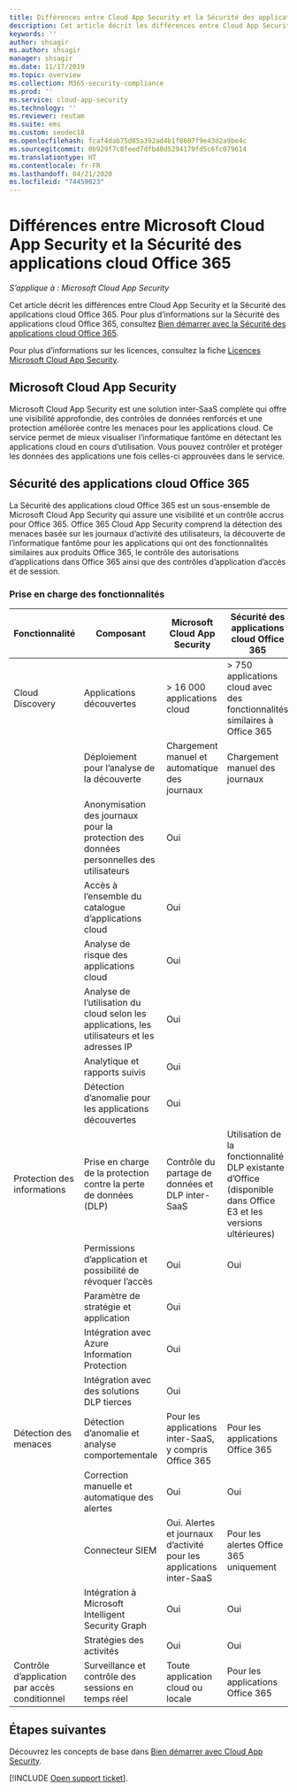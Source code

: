 ```yaml
---
title: Différences entre Cloud App Security et la Sécurité des applications cloud Office 365
description: Cet article décrit les différences entre Cloud App Security et la Sécurité des applications cloud Office 365.
keywords: ''
author: shsagir
ms.author: shsagir
manager: shsagir
ms.date: 11/17/2019
ms.topic: overview
ms.collection: M365-security-compliance
ms.prod: ''
ms.service: cloud-app-security
ms.technology: ''
ms.reviewer: reutam
ms.suite: ems
ms.custom: seodec18
ms.openlocfilehash: fcaf4dab75d85a392ad4b1f8607f9e43d2a9be4c
ms.sourcegitcommit: 0b929f7c8feed7dfb40d5294179fd5c6fc079614
ms.translationtype: HT
ms.contentlocale: fr-FR
ms.lasthandoff: 04/21/2020
ms.locfileid: "74459023"
---
```

# <a name="what-are-the-differences-between-microsoft-cloud-app-security-and-office-365-cloud-app-security"></a>Différences entre Microsoft Cloud App Security et la Sécurité des applications cloud Office 365

*S’applique à : Microsoft Cloud App Security*

Cet article décrit les différences entre Cloud App Security et la Sécurité des applications cloud Office 365. Pour plus d’informations sur la Sécurité des applications cloud Office 365, consultez [Bien démarrer avec la Sécurité des applications cloud Office 365](https://support.office.com/article/Get-started-with-Advanced-Management-Security-d9ee4d67-f2b3-42b4-9c9e-c4529904990a).

Pour plus d’informations sur les licences, consultez la fiche [Licences Microsoft Cloud App Security](https://aka.ms/mcaslicensing).

## <a name="microsoft-cloud-app-security"></a>Microsoft Cloud App Security

Microsoft Cloud App Security est une solution inter-SaaS complète qui offre une visibilité approfondie, des contrôles de données renforcés et une protection améliorée contre les menaces pour les applications cloud. Ce service permet de mieux visualiser l’informatique fantôme en détectant les applications cloud en cours d’utilisation. Vous pouvez contrôler et protéger les données des applications une fois celles-ci approuvées dans le service.

## <a name="office-365-cloud-app-security"></a>Sécurité des applications cloud Office 365

La Sécurité des applications cloud Office 365 est un sous-ensemble de Microsoft Cloud App Security qui assure une visibilité et un contrôle accrus pour Office 365. Office 365 Cloud App Security comprend la détection des menaces basée sur les journaux d’activité des utilisateurs, la découverte de l’informatique fantôme pour les applications qui ont des fonctionnalités similaires aux produits Office 365, le contrôle des autorisations d’applications dans Office 365 ainsi que des contrôles d’application d’accès et de session.

### <a name="feature-support"></a>Prise en charge des fonctionnalités

|Fonctionnalité|Composant|Microsoft Cloud App Security|Sécurité des applications cloud Office 365|
|----|----|----|----|
|Cloud Discovery|Applications découvertes |> 16 000 applications cloud  |> 750 applications cloud avec des fonctionnalités similaires à Office 365|
||Déploiement pour l’analyse de la découverte|Chargement manuel et automatique des journaux|Chargement manuel des journaux|
||Anonymisation des journaux pour la protection des données personnelles des utilisateurs|Oui||
||Accès à l’ensemble du catalogue d’applications cloud|Oui||
||Analyse de risque des applications cloud|Oui||
||Analyse de l’utilisation du cloud selon les applications, les utilisateurs et les adresses IP|Oui||
||Analytique et rapports suivis|Oui||
||Détection d’anomalie pour les applications découvertes|Oui||
|Protection des informations|Prise en charge de la protection contre la perte de données (DLP)|Contrôle du partage de données et DLP inter-SaaS|Utilisation de la fonctionnalité DLP existante d’Office (disponible dans Office E3 et les versions ultérieures)|
||Permissions d’application et possibilité de révoquer l’accès|Oui|Oui|
||Paramètre de stratégie et application|Oui||
||Intégration avec Azure Information Protection |Oui||
||Intégration avec des solutions DLP tierces|Oui||
|Détection des menaces|Détection d’anomalie et analyse comportementale|Pour les applications inter-SaaS, y compris Office 365|Pour les applications Office 365 |
||Correction manuelle et automatique des alertes|Oui|Oui|
||Connecteur SIEM|Oui. Alertes et journaux d’activité pour les applications inter-SaaS|Pour les alertes Office 365 uniquement|
||Intégration à Microsoft Intelligent Security Graph|Oui|Oui|
||Stratégies des activités|Oui|Oui|
|Contrôle d’application par accès conditionnel|Surveillance et contrôle des sessions en temps réel|Toute application cloud ou locale|Pour les applications Office 365|

## <a name="next-steps"></a>Étapes suivantes

Découvrez les concepts de base dans [Bien démarrer avec Cloud App Security](getting-started-with-cloud-app-security.md).

[!INCLUDE [Open support ticket](includes/support.md)].

